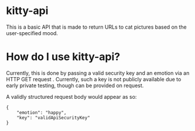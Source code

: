 # kitty-api

This is a basic API that is made to return URLs to cat pictures based on the user-specified mood. 

# How do I use kitty-api?
Currently, this is done by passing a valid security key and an emotion via an HTTP GET request . Currently, such a key is not publicly available due to early private testing, though can be provided on request.

A validly structured request body would appear as so:
```
{
    "emotion": "happy",
    "key": "validApiSecurityKey"
}
```

